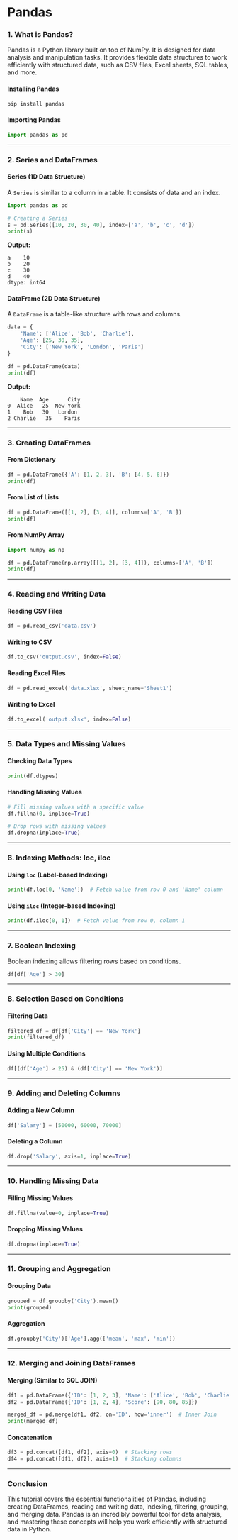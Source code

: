 # Pandas

### **1. What is Pandas?**

Pandas is a Python library built on top of NumPy. It is designed for data analysis and manipulation tasks. It provides flexible data structures to work efficiently with structured data, such as CSV files, Excel sheets, SQL tables, and more.

#### **Installing Pandas**

```python
pip install pandas
```

#### **Importing Pandas**

```python
import pandas as pd
```

***

### **2. Series and DataFrames**

#### **Series (1D Data Structure)**

A `Series` is similar to a column in a table. It consists of data and an index.

```python
import pandas as pd

# Creating a Series
s = pd.Series([10, 20, 30, 40], index=['a', 'b', 'c', 'd'])
print(s)
```

**Output:**

```
a    10
b    20
c    30
d    40
dtype: int64
```

#### **DataFrame (2D Data Structure)**

A `DataFrame` is a table-like structure with rows and columns.

```python
data = {
    'Name': ['Alice', 'Bob', 'Charlie'],
    'Age': [25, 30, 35],
    'City': ['New York', 'London', 'Paris']
}

df = pd.DataFrame(data)
print(df)
```

**Output:**

```
    Name  Age      City
0  Alice   25  New York
1    Bob   30   London
2 Charlie   35    Paris
```

***

### **3. Creating DataFrames**

#### **From Dictionary**

```python
df = pd.DataFrame({'A': [1, 2, 3], 'B': [4, 5, 6]})
print(df)
```

#### **From List of Lists**

```python
df = pd.DataFrame([[1, 2], [3, 4]], columns=['A', 'B'])
print(df)
```

#### **From NumPy Array**

```python
import numpy as np

df = pd.DataFrame(np.array([[1, 2], [3, 4]]), columns=['A', 'B'])
print(df)
```

***

### **4. Reading and Writing Data**

#### **Reading CSV Files**

```python
df = pd.read_csv('data.csv')
```

#### **Writing to CSV**

```python
df.to_csv('output.csv', index=False)
```

#### **Reading Excel Files**

```python
df = pd.read_excel('data.xlsx', sheet_name='Sheet1')
```

#### **Writing to Excel**

```python
df.to_excel('output.xlsx', index=False)
```

***

### **5. Data Types and Missing Values**

#### **Checking Data Types**

```python
print(df.dtypes)
```

#### **Handling Missing Values**

```python
# Fill missing values with a specific value
df.fillna(0, inplace=True)

# Drop rows with missing values
df.dropna(inplace=True)
```

***

### **6. Indexing Methods: loc, iloc**

#### **Using `loc` (Label-based Indexing)**

```python
print(df.loc[0, 'Name'])  # Fetch value from row 0 and 'Name' column
```

#### **Using `iloc` (Integer-based Indexing)**

```python
print(df.iloc[0, 1])  # Fetch value from row 0, column 1
```

***

### **7. Boolean Indexing**

Boolean indexing allows filtering rows based on conditions.

```python
df[df['Age'] > 30]
```

***

### **8. Selection Based on Conditions**

#### **Filtering Data**

```python
filtered_df = df[df['City'] == 'New York']
print(filtered_df)
```

#### **Using Multiple Conditions**

```python
df[(df['Age'] > 25) & (df['City'] == 'New York')]
```

***

### **9. Adding and Deleting Columns**

#### **Adding a New Column**

```python
df['Salary'] = [50000, 60000, 70000]
```

#### **Deleting a Column**

```python
df.drop('Salary', axis=1, inplace=True)
```

***

### **10. Handling Missing Data**

#### **Filling Missing Values**

```python
df.fillna(value=0, inplace=True)
```

#### **Dropping Missing Values**

```python
df.dropna(inplace=True)
```

***

### **11. Grouping and Aggregation**

#### **Grouping Data**

```python
grouped = df.groupby('City').mean()
print(grouped)
```

#### **Aggregation**

```python
df.groupby('City')['Age'].agg(['mean', 'max', 'min'])
```

***

### **12. Merging and Joining DataFrames**

#### **Merging (Similar to SQL JOIN)**

```python
df1 = pd.DataFrame({'ID': [1, 2, 3], 'Name': ['Alice', 'Bob', 'Charlie']})
df2 = pd.DataFrame({'ID': [1, 2, 4], 'Score': [90, 80, 85]})

merged_df = pd.merge(df1, df2, on='ID', how='inner')  # Inner Join
print(merged_df)
```

#### **Concatenation**

```python
df3 = pd.concat([df1, df2], axis=0)  # Stacking rows
df4 = pd.concat([df1, df2], axis=1)  # Stacking columns
```

***

### **Conclusion**

This tutorial covers the essential functionalities of Pandas, including creating DataFrames, reading and writing data, indexing, filtering, grouping, and merging data. Pandas is an incredibly powerful tool for data analysis, and mastering these concepts will help you work efficiently with structured data in Python.

